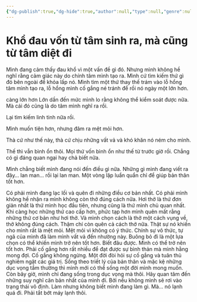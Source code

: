 ```yaml
---
{"dg-publish":true,"dg-hide":true,"author":null,"type":null,"genre":null,"word-count":502,"tags":["journal","publish"],"title":"Khổ đau vốn từ tâm sinh ra, mà cũng từ tâm diệt đi","permalink":"/0-journal/nam-2023/thang-8/2023-08-18/","hide":true,"dgPassFrontmatter":true}
---
```


# Khổ đau vốn từ tâm sinh ra, mà cũng từ tâm diệt đi

Mình đang cảm thấy đau khổ vì một vấn đề gì đó. Nhưng mình không hề nghĩ rằng cảm giác này do chính tâm mình tạo ra. Mình cứ tìm kiếm thứ gì đó bên ngoài để khỏa lấp nó. Mình tìm một thứ thay thế trám vào lỗ hổng tâm mình tạo ra, lỗ hổng mình cố gắng né tránh để rồi nó ngày một lớn hơn.

càng lớn hơn
Lớn dần đến mức mình lo rằng không thể kiểm soát được nữa.
Mà cái đó cũng là do tâm mình nghĩ ra rồi.

Lại tìm kiếm linh tinh nữa rồi.

Mình muốn tiện hơn, nhưng đâm ra mệt mỏi hơn.

Thà cứ như thế này, thà cứ chịu những vất vả và khó khăn nó ném cho mình.

Thế thì vẫn bình ổn thôi.
Mọi thứ vốn bình ổn như thế từ trước giờ rồi.
Chẳng có gì đáng quan ngại hay chả biết nữa.

Mình chẳng biết mình đang nói đến điều gì nữa. Những gì mình đang viết ra đây… lan man… rồi lại lan man. Một vòng lặp luẩn quẩn chỉ để giúp bản thân tốt hơn.

Có phải mình đang lạc lối và quên đi những điều cơ bản nhất.
Có phải mình không hề nhận ra mình không còn thở đúng cách nữa.
Hơi thở là thứ đơn giản nhất là thứ mình học đầu tiên, nhưng cũng là thứ mình chủ quan nhất.
Khi càng học những thứ cao cấp hơn, phức tạp hơn mình quên mất rằng những thứ cơ bản như hơi thở. 
Và mình chọn cách là thở một cách vụng về, thở không đúng cách. 
Thậm chí còn quên cả cách thở nữa.
Thật sự nó khiến cho mình rất là mệt mỏi.
Mệt mỏi vì không có ý thức.
Chính sự vô thức, tự ngã của mình đã làm mình vất vả đến nhường này.
Buông bỏ đi là một lựa chọn có thể khiến mình trở nên tốt hơn.
Biết đâu được.
Mình có thể trở nên tốt hơn.
Phải cố gắng hơn rất nhiều để đạt được sự bình thản mà mình hằng mong đợi.
Cố gắng không ngừng.
Một đời đòi hỏi sự cố gắng và tuân thủ nghiêm ngặt các giá trị.
Sống theo triết lý của bản thân và mặc kệ những dục vọng tầm thường thì mình mới có thể sống một đời mình mong muốn.
Còn bây giờ, mình chỉ đang sống trong dục vọng mà thôi.
Hãy quan tâm đến những suy nghĩ căn bản nhất của mình đi.
Bởi nếu không mình sẽ rơi vào trạng thái vô định.
Làm nhưng không biết mình đang làm gì.
Mà… nó lạnh quá đi.
Phải tắt bớt máy lạnh thôi.